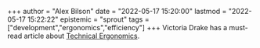 +++
author = "Alex Bilson"
date = "2022-05-17 15:20:00"
lastmod = "2022-05-17 15:22:22"
epistemic = "sprout"
tags = ["development","ergonomics","efficiency"]
+++
Victoria Drake has a must-read article about [Technical Ergonomics](https://victoria.dev/blog/technical-ergonomics-for-the-efficient-developer/").

